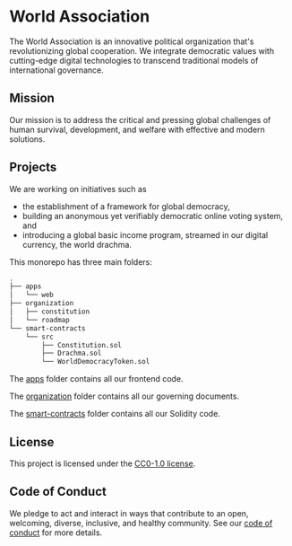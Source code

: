 # World Association

The World Association is an innovative political organization that's revolutionizing global cooperation. We integrate democratic values with cutting-edge digital technologies to transcend traditional models of international governance.

## Mission

Our mission is to address the critical and pressing global challenges of human survival, development, and welfare with effective and modern solutions.

## Projects

We are working on initiatives such as

- the establishment of a framework for global democracy,
- building an anonymous yet verifiably democratic online voting system, and
- introducing a global basic income program, streamed in our digital currency, the world drachma.

This monorepo has three main folders:

```bash
.
├── apps
│   └── web
├── organization
│   ├── constitution
│   └── roadmap
└── smart-contracts
    └── src
        ├── Constitution.sol
        ├── Drachma.sol
        └── WorldDemocracyToken.sol
```

The [apps](/apps) folder contains all our frontend code.

The [organization](/organization) folder contains all our governing documents.

The [smart-contracts](/smart-contracts) folder contains all our Solidity code.

## License

This project is licensed under the [CC0-1.0 license](LICENSE).

## Code of Conduct

We pledge to act and interact in ways that contribute to an open, welcoming, diverse, inclusive, and healthy community. See our [code of conduct](CODE_OF_CONDUCT.md) for more details.
